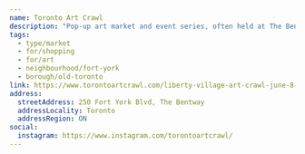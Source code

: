 ```yaml
---
name: Toronto Art Crawl
description: "Pop-up art market and event series, often held at The Bentway, featuring local artists and artisans."
tags:
  - type/market
  - for/shopping
  - for/art
  - neighbourhood/fort-york
  - borough/old-toronto
link: https://www.torontoartcrawl.com/liberty-village-art-crawl-june-8-2024
address:
  streetAddress: 250 Fort York Blvd, The Bentway
  addressLocality: Toronto
  addressRegion: ON
social:
  instagram: https://www.instagram.com/torontoartcrawl/
---
```


